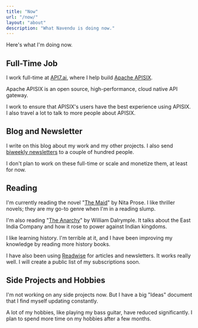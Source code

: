 ```yaml
---
title: "Now"
url: "/now/"
layout: "about"
description: "What Navendu is doing now."
---
```


Here's what I'm doing now.

## Full-Time Job

I work full-time at [API7.ai](https://api7.ai/), where I help build [Apache APISIX](https://apisix.apache.org/).

Apache APISIX is an open source, high-performance, cloud native API gateway.

I work to ensure that APISIX's users have the best experience using APISIX. I also travel a lot to talk to more people about APISIX.

## Blog and Newsletter

I write on this blog about my work and my other projects. I also send [biweekly newsletters](/subscribe/) to a couple of hundred people.

I don't plan to work on these full-time or scale and monetize them, at least for now.

## Reading

I'm currently reading the novel "[The Maid](https://www.goodreads.com/book/show/60040418-the-maid)" by Nita Prose. I like thriller novels; they are my go-to genre when I'm in a reading slump.

I'm also reading "[The Anarchy](https://www.goodreads.com/book/show/42972023-the-anarchy)" by William Dalrymple. It talks about the East India Company and how it rose to power against Indian kingdoms.

I like learning history. I'm terrible at it, and I have been improving my knowledge by reading more history books.

I have also been using [Readwise](https://readwise.io/i/navendu4) for articles and newsletters. It works really well. I will create a public list of my subscriptions soon.

## Side Projects and Hobbies

I'm not working on any side projects now. But I have a big "Ideas" document that I find myself updating constantly.

A lot of my hobbies, like playing my bass guitar, have reduced significantly. I plan to spend more time on my hobbies after a few months.
